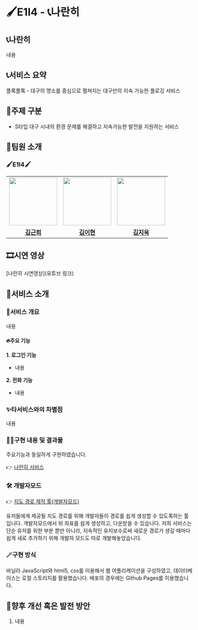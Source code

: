 # 🖌️E1I4 - 📞나란히
## 📞나란히
내용

## 📞서비스 요약
플록플록 - 대구의 명소를 중심으로 펼쳐지는 대구만의 지속 가능한 플로깅 서비스

## 🚩주제 구분
-	S타입 대구 시내의 환경 문제를 해결하고 지속가능한 발전을 지원하는 서비스 

## 💁팀원 소개
### 🖌️E1I4🖌️
<table>
 <tr>
    <td align="center"><a href="https://github.com/g1nya2"><img src="https://avatars.githubusercontent.com/g1nya2" width="130px;" alt=""></a></td>
    <td align="center"><a href="https://github.com/bbukkubbang"><img src="https://avatars.githubusercontent.com/bbukkubbang" width="130px;" alt=""></a></td>
    <td align="center"><a href="https://github.com/Alexarius"><img src="https://avatars.githubusercontent.com/Alexarius" width="130px;" alt=""></a></td>
  </tr>
  <tr>
    <td align="center"><a href="https://github.com/g1nya2"><b>김근희</b></a></td>
    <td align="center"><a href="https://github.com/bbukkubbang"><b>김이현</b></a></td>
    <td align="center"><a href="https://github.com/Alexarius"><b>김지욱</b></a></td>
  </tr>
</table>

## 🎞️시연 영상
[나란히 시연영상](유튜브 링크)

## 🚩서비스 소개
### 🧚서비스 개요

내용

#### 🔥주요 기능
**1. 로그인 기능**
 - 내용

**2. 전화 기능**
 - 내용


### ✨타서비스와의 차별점

내용


### 🧑‍💻구현 내용 및 결과물
주요기능과 동일하게 구현하였습니다.

👉 [나란히 서비스](링크)

### 🛠️ 개발자모드

👉 [지도 경로 제작 툴(개발자모드)](https://github.com/g1nya2/Who-painted-my-t-shirt-/blob/main/mapper/mapper.html)

유저들에게 제공될 지도 경로를 위해 개발자들이 경로를 쉽게 생성할 수 있도록하는 툴입니다.
개발자모드에서 위 좌표를 쉽게 생성하고, 다운받을 수 있습니다.
저희 서비스는 단순 유저를 위한 부분 뿐만 아니라, 지속적인 유지보수로써 새로운 경로가 생길 때마다 쉽게 새로 추가하기 위해 개발자 모드도 따로 개발해놓았습니다.

### 🪄구현 방식

바닐라 JavaScript와 html5, css를 이용해서 웹 어플리케이션을 구성하였고, 데이터베이스는 로컬 스토리지를 활용했습니다. 배포의 경우에는 Github Pages를 이용했습니다.

## 🌟향후 개선 혹은 발전 방안

1. 내용

